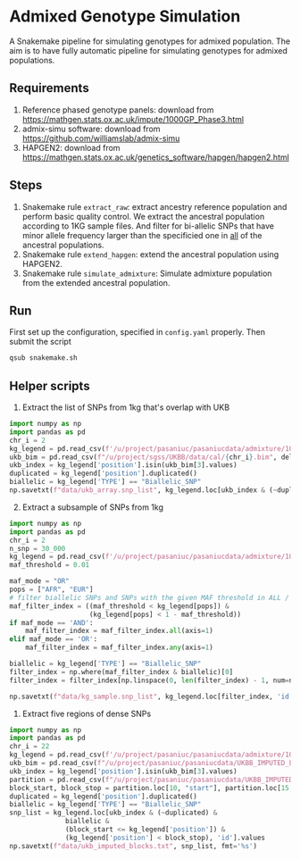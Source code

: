 # Admixed Genotype Simulation
A Snakemake pipeline for simulating genotypes for admixed population. The aim is to have fully automatic pipeline for simulating genotypes for admixed populations.

## Requirements
1. Reference phased genotype panels: download from https://mathgen.stats.ox.ac.uk/impute/1000GP_Phase3.html
2. admix-simu software: download from https://github.com/williamslab/admix-simu
3. HAPGEN2: download from https://mathgen.stats.ox.ac.uk/genetics_software/hapgen/hapgen2.html

## Steps
1. Snakemake rule `extract_raw`: extract ancestry reference population and perform basic quality control. We extract the ancestral population according to 1KG sample files. And filter for bi-allelic SNPs that have minor allele frequency larger than the specificied one in  <ins>all</ins> of the ancestral populations.
2. Snakemake rule `extend_hapgen`: extend the ancestral population using HAPGEN2.
3. Snakemake rule `simulate_admixture`: Simulate admixture population from the extended ancestral population.

## Run
First set up the configuration, specified in `config.yaml` properly. Then submit the script
```bash
qsub snakemake.sh
```

## Helper scripts

1. Extract the list of SNPs from 1kg that's overlap with UKB
```python
import numpy as np
import pandas as pd
chr_i = 2
kg_legend = pd.read_csv(f'/u/project/pasaniuc/pasaniucdata/admixture/1000G_haplotype/1000GP_Phase3/1000GP_Phase3_chr{chr_i}.legend.gz', delim_whitespace=True)
ukb_bim = pd.read_csv(f"/u/project/sgss/UKBB/data/cal/{chr_i}.bim", delim_whitespace=True, header=None)
ukb_index = kg_legend['position'].isin(ukb_bim[3].values)
duplicated = kg_legend['position'].duplicated()
biallelic = kg_legend['TYPE'] == "Biallelic_SNP"
np.savetxt(f"data/ukb_array.snp_list", kg_legend.loc[ukb_index & (~duplicated) & biallelic, 'id'].values, fmt='%s')
```

2. Extract a subsample of SNPs from 1kg
```python
import numpy as np
import pandas as pd
chr_i = 2
n_snp = 30_000
kg_legend = pd.read_csv(f'/u/project/pasaniuc/pasaniucdata/admixture/1000G_haplotype/1000GP_Phase3/1000GP_Phase3_chr{chr_i}.legend.gz', delim_whitespace=True)
maf_threshold = 0.01

maf_mode = "OR"
pops = ["AFR", "EUR"]
# filter biallelic SNPs and SNPs with the given MAF threshold in ALL / ANY population
maf_filter_index = ((maf_threshold < kg_legend[pops]) & 
                    (kg_legend[pops] < 1 - maf_threshold))
if maf_mode == 'AND':
    maf_filter_index = maf_filter_index.all(axis=1)
elif maf_mode == 'OR':
    maf_filter_index = maf_filter_index.any(axis=1)

biallelic = kg_legend['TYPE'] == "Biallelic_SNP"
filter_index = np.where(maf_filter_index & biallelic)[0]
filter_index = filter_index[np.linspace(0, len(filter_index) - 1, num=n_snp).astype(int)]

np.savetxt(f"data/kg_sample.snp_list", kg_legend.loc[filter_index, 'id'].values, fmt='%s')
```


1. Extract five regions of dense SNPs 
```python
import numpy as np
import pandas as pd
chr_i = 22
kg_legend = pd.read_csv(f'/u/project/pasaniuc/pasaniucdata/admixture/1000G_haplotype/1000GP_Phase3/1000GP_Phase3_chr{chr_i}.legend.gz', delim_whitespace=True)
ukb_bim = pd.read_csv(f"/u/project/pasaniuc/pasaniucdata/UKBB_IMPUTED_LD_SUMSTATS/genotype/raw/chr{chr_i}.bim", delim_whitespace=True, header=None)
ukb_index = kg_legend['position'].isin(ukb_bim[3].values)
partition = pd.read_csv(f"/u/project/pasaniuc/pasaniucdata/UKBB_IMPUTED_LD_SUMSTATS/partition/fourier_ls-chr{chr_i}.bed", delim_whitespace=True)
block_start, block_stop = partition.loc[10, "start"], partition.loc[15, "stop"]
duplicated = kg_legend['position'].duplicated()
biallelic = kg_legend['TYPE'] == "Biallelic_SNP"
snp_list = kg_legend.loc[ukb_index & (~duplicated) & 
              biallelic & 
              (block_start <= kg_legend['position']) &
              (kg_legend['position'] < block_stop), 'id'].values
np.savetxt(f"data/ukb_imputed_blocks.txt", snp_list, fmt='%s')
```
  
